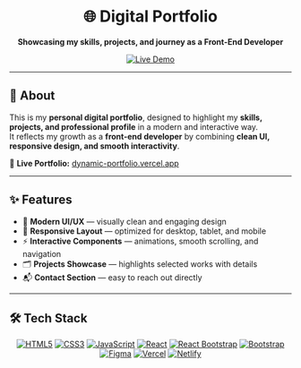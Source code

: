 <h1 align="center">🌐 Digital Portfolio</h1>

<p align="center">
  <b>Showcasing my skills, projects, and journey as a Front-End Developer</b>  
</p>

<p align="center">
  <a href="https://digital-portfolio1.netlify.app/"><img src="https://img.shields.io/badge/Live%20Demo-00C7B7?style=for-the-badge&logo=netlify&logoColor=white" alt="Live Demo"></a>
</p>

---

## 📖 About  

This is my **personal digital portfolio**, designed to highlight my **skills, projects, and professional profile** in a modern and interactive way.  
It reflects my growth as a **front-end developer** by combining **clean UI, responsive design, and smooth interactivity**.  

🔗 **Live Portfolio:** [dynamic-portfolio.vercel.app](https://lakhvinder-portfolio.vercel.app/)  

---

## ✨ Features  

- 🎨 **Modern UI/UX** — visually clean and engaging design  
- 📱 **Responsive Layout** — optimized for desktop, tablet, and mobile  
- ⚡ **Interactive Components** — animations, smooth scrolling, and navigation  
- 🗂️ **Projects Showcase** — highlights selected works with details  
- 📬 **Contact Section** — easy to reach out directly  

---

## 🛠️ Tech Stack  

<p align="center">
  <a href="https://developer.mozilla.org/docs/Web/HTML"><img src="https://img.shields.io/badge/HTML5-E34F26?style=for-the-badge&logo=html5&logoColor=white" alt="HTML5"></a>
  <a href="https://developer.mozilla.org/docs/Web/CSS"><img src="https://img.shields.io/badge/CSS3-1572B6?style=for-the-badge&logo=css3&logoColor=white" alt="CSS3"></a>
  <a href="https://developer.mozilla.org/docs/Web/JavaScript"><img src="https://img.shields.io/badge/JavaScript-F7DF1E?style=for-the-badge&logo=javascript&logoColor=black" alt="JavaScript"></a>
  <a href="https://react.dev/"><img src="https://img.shields.io/badge/React-20232A?style=for-the-badge&logo=react&logoColor=61DAFB" alt="React"></a>
  <a href="https://react-bootstrap.github.io/"><img src="https://img.shields.io/badge/React_Bootstrap-41E0FD?style=for-the-badge&logo=react&logoColor=white" alt="React Bootstrap"></a>
  <a href="https://getbootstrap.com/"><img src="https://img.shields.io/badge/Bootstrap-563D7C?style=for-the-badge&logo=bootstrap&logoColor=white" alt="Bootstrap"></a>
  <a href="https://www.figma.com/"><img src="https://img.shields.io/badge/Figma-F24E1E?style=for-the-badge&logo=figma&logoColor=white" alt="Figma"></a>
  <a href="https://vercel.com/"><img src="https://img.shields.io/badge/Vercel-000000?style=for-the-badge&logo=vercel&logoColor=white" alt="Vercel"></a>
  <a href="https://www.netlify.com/"><img src="https://img.shields.io/badge/Netlify-00C7B7?style=for-the-badge&logo=netlify&logoColor=white" alt="Netlify"></a>
</p>


